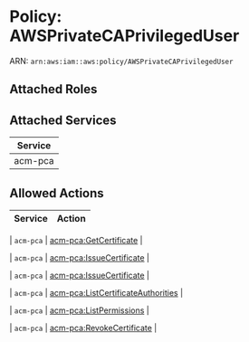 # Policy: AWSPrivateCAPrivilegedUser

ARN: `arn:aws:iam::aws:policy/AWSPrivateCAPrivilegedUser`

## Attached Roles

## Attached Services

| Service |
|---------|
| acm-pca |

## Allowed Actions

| Service | Action |
|:-------:|--------|

| `acm-pca` | [acm-pca:GetCertificate](../actions.md#acm-pca:getcertificate) |

| `acm-pca` | [acm-pca:IssueCertificate](../actions.md#acm-pca:issuecertificate) |

| `acm-pca` | [acm-pca:IssueCertificate](../actions.md#acm-pca:issuecertificate) |

| `acm-pca` | [acm-pca:ListCertificateAuthorities](../actions.md#acm-pca:listcertificateauthorities) |

| `acm-pca` | [acm-pca:ListPermissions](../actions.md#acm-pca:listpermissions) |

| `acm-pca` | [acm-pca:RevokeCertificate](../actions.md#acm-pca:revokecertificate) |
